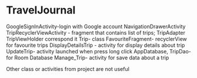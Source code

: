 # TravelJournal
GoogleSignInActivity-login with Google account
NavigationDrawerActivity 
TripRecyclerViewActivity - fragment that contains list of trips; TripAdapter 
TripViewHolder correspond it
Trip- class 
FavouriteFragment- recyclerView for favourite trips
DisplayDetailsTrip - activity for display details about trip
UpdateTrip- activity launched when press long click
AppDatabase, TripDao- for Room Database
Manage_Trip- activity for save data about a trip

Other class or activities from project are not useful
